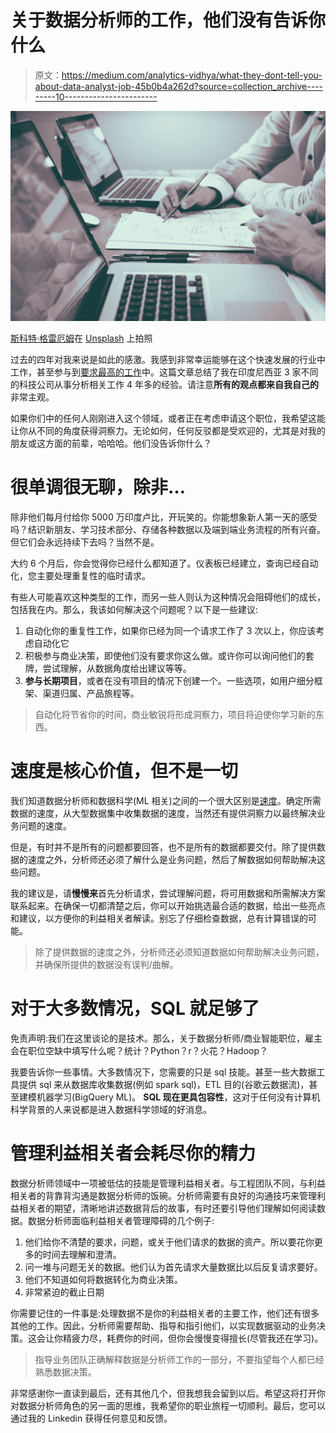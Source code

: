 # 关于数据分析师的工作，他们没有告诉你什么

> 原文：<https://medium.com/analytics-vidhya/what-they-dont-tell-you-about-data-analyst-job-45b0b4a262d?source=collection_archive---------10----------------------->

![](img/d36718475ada61f9270add78c1c68d56.png)

[斯科特·格雷厄姆](https://unsplash.com/@homajob?utm_source=unsplash&utm_medium=referral&utm_content=creditCopyText)在 [Unsplash](https://unsplash.com/s/photos/data-analysis?utm_source=unsplash&utm_medium=referral&utm_content=creditCopyText) 上拍照

过去的四年对我来说是如此的感激。我感到非常幸运能够在这个快速发展的行业中工作，甚至参与到[要求最高的工作](https://hbr.org/2012/10/data-scientist-the-sexiest-job-of-the-21st-century)中。这篇文章总结了我在印度尼西亚 3 家不同的科技公司从事分析相关工作 4 年多的经验。请注意**所有的观点都来自我自己的**非常主观。

如果你们中的任何人刚刚进入这个领域，或者正在考虑申请这个职位，我希望这能让你从不同的角度获得洞察力。无论如何，任何反驳都是受欢迎的，尤其是对我的朋友或这方面的前辈，哈哈哈。他们没告诉你什么？

# 很单调很无聊，除非…

除非他们每月付给你 5000 万印度卢比，开玩笑的。你能想象新人第一天的感受吗？结识新朋友、学习技术部分、存储各种数据以及端到端业务流程的所有兴奋。但它们会永远持续下去吗？当然不是。

大约 6 个月后，你会觉得你已经什么都知道了。仪表板已经建立，查询已经自动化，您主要处理重复性的临时请求。

有些人可能喜欢这种类型的工作，而另一些人则认为这种情况会阻碍他们的成长，包括我在内。那么，我该如何解决这个问题呢？以下是一些建议:

1.  自动化你的重复性工作，如果你已经为同一个请求工作了 3 次以上，你应该考虑自动化它
2.  积极参与商业决策，即使他们没有要求你这么做。或许你可以询问他们的套牌，尝试理解，从数据角度给出建议等等。
3.  **参与长期项目**，或者在没有项目的情况下创建一个。一些选项，如用户细分框架、渠道归属、产品旅程等。

> 自动化将节省你的时间，商业敏锐将形成洞察力，项目将迫使你学习新的东西。

# 速度是核心价值，但不是一切

我们知道数据分析师和数据科学(ML 相关)之间的一个很大区别是[速度](https://hbr.org/2018/12/what-great-data-analysts-do-and-why-every-organization-needs-them)。确定所需数据的速度，从大型数据集中收集数据的速度，当然还有提供洞察力以最终解决业务问题的速度。

但是，有时并不是所有的问题都要回答，也不是所有的数据都要交付。除了提供数据的速度之外，分析师还必须了解什么是业务问题，然后了解数据如何帮助解决这些问题。

我的建议是，请**慢慢来**首先分析请求，尝试理解问题，将可用数据和所需解决方案联系起来。在确保一切都清楚之后，你可以开始挑选最合适的数据，给出一些亮点和建议，以方便你的利益相关者解读。别忘了仔细检查数据，总有计算错误的可能。

> 除了提供数据的速度之外，分析师还必须知道数据如何帮助解决业务问题，并确保所提供的数据没有误判/曲解。

# 对于大多数情况，SQL 就足够了

免责声明:我们在这里谈论的是技术。那么，关于数据分析师/商业智能职位，雇主会在职位空缺中填写什么呢？统计？Python？r？火花？Hadoop？

我要告诉你一些事情。大多数情况下，您需要的只是 sql 技能。甚至一些大数据工具提供 sql 来从数据库收集数据(例如 spark sql)，ETL 目的(谷歌云数据流)，甚至建模机器学习(BigQuery ML)。 **SQL 现在更具包容性**，这对于任何没有计算机科学背景的人来说都是进入数据科学领域的好消息。

# 管理利益相关者会耗尽你的精力

数据分析师领域中一项被低估的技能是管理利益相关者。与工程团队不同，与利益相关者的背靠背沟通是数据分析师的饭碗。分析师需要有良好的沟通技巧来管理利益相关者的期望，清晰地讲述数据背后的故事，有时还要引导他们理解如何阅读数据。数据分析师面临利益相关者管理障碍的几个例子:

1.  他们给你不清楚的要求，问题，或关于他们请求的数据的资产。所以要花你更多的时间去理解和澄清。
2.  问一堆与问题无关的数据。他们认为首先请求大量数据比以后反复请求要好。
3.  他们不知道如何将数据转化为商业决策。
4.  非常紧迫的截止日期

你需要记住的一件事是:处理数据不是你的利益相关者的主要工作，他们还有很多其他的工作。因此，分析师需要帮助、指导和指引他们，以实现数据驱动的业务决策。这会让你精疲力尽，耗费你的时间，但你会慢慢变得擅长(尽管我还在学习)。

> 指导业务团队正确解释数据是分析师工作的一部分，不要指望每个人都已经熟悉数据决策。

非常感谢你一直读到最后，还有其他几个，但我想我会留到以后。希望这将打开你对数据分析师角色的另一面的思维，我希望你的职业旅程一切顺利。最后，您可以通过我的 Linkedin 获得任何意见和反馈。